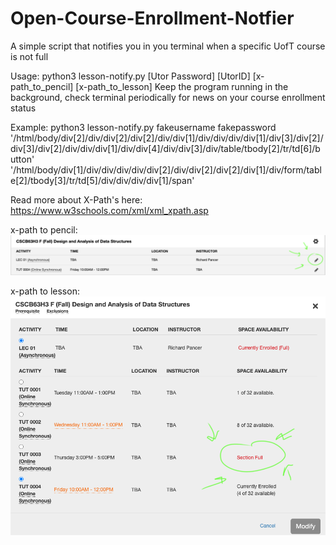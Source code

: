 # Open-Course-Enrollment-Notfier
A simple script that notifies you in you terminal when a specific UofT course is not full

Usage: python3 lesson-notify.py  [Utor Password] [UtorID] [x-path_to_pencil] [x-path_to_lesson]
Keep the program running in the background, check terminal periodically for news on your course enrollment status

Example:
python3 lesson-notify.py fakeusername fakepassword '/html/body/div[2]/div/div[2]/div[2]/div/div[1]/div/div/div/div[1]/div[3]/div[2]/div[3]/div[2]/div/div/div[1]/div/div[4]/div/div[3]/div/table/tbody[2]/tr/td[6]/button' '/html/body/div[1]/div/div/div/div/div[2]/div/div[2]/div[2]/div[1]/div/form/table[2]/tbody[3]/tr/td[5]/div/div/div/div[1]/span'


Read more about X-Path's here:
https://www.w3schools.com/xml/xml_xpath.asp

x-path to pencil:
![x-path to pencil](/images/pencil.png)

x-path to lesson:
![x-path to lesson](/images/lesson.png)
